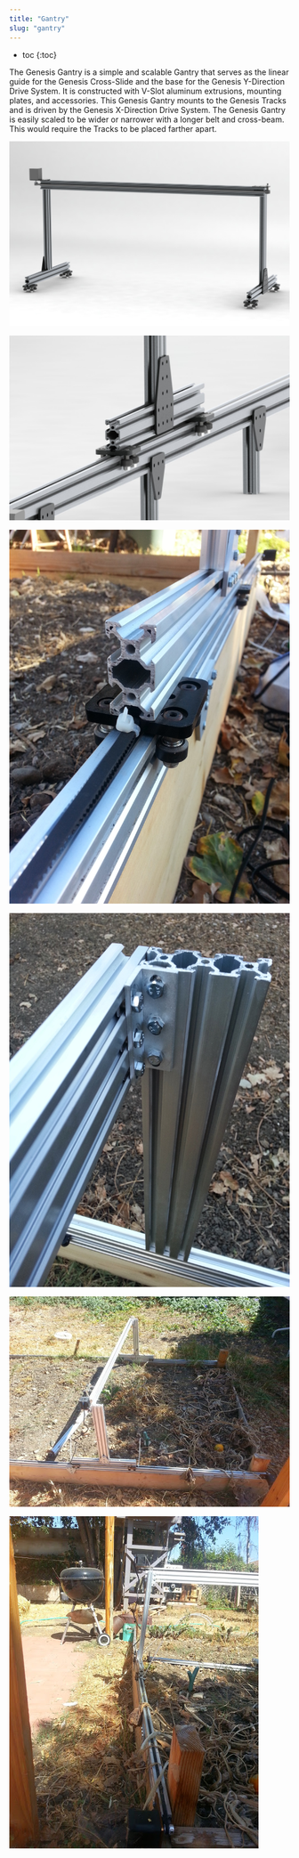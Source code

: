 ```yaml
---
title: "Gantry"
slug: "gantry"
---
```


* toc
{:toc}

The Genesis Gantry is a simple and scalable Gantry that serves as the linear guide for the Genesis Cross-Slide and the base for the Genesis Y-Direction Drive System. It is constructed with V-Slot aluminum extrusions, mounting plates, and accessories. This Genesis Gantry mounts to the Genesis Tracks and is driven by the Genesis X-Direction Drive System. The Genesis Gantry is easily scaled to be wider or narrower with a longer belt and cross-beam. This would require the Tracks to be placed farther apart.

![Gantry_Rendering.jpg](_images/Gantry_Rendering.jpg)



![Gantry-Track_Interface.jpg](_images/Track_Interface.jpg)



![GenesisV1gantrycomplexity.jpg](_images/GenesisV1gantrycomplexity.jpg)



![GenesisV1bracketsize.jpg](_images/GenesisV1bracketsize.jpg)



![V1-10month-1-1.jpg](_images/10month-1-1.jpg)



![V1-10month-2-1.jpg](_images/10month-2-1.jpg)

